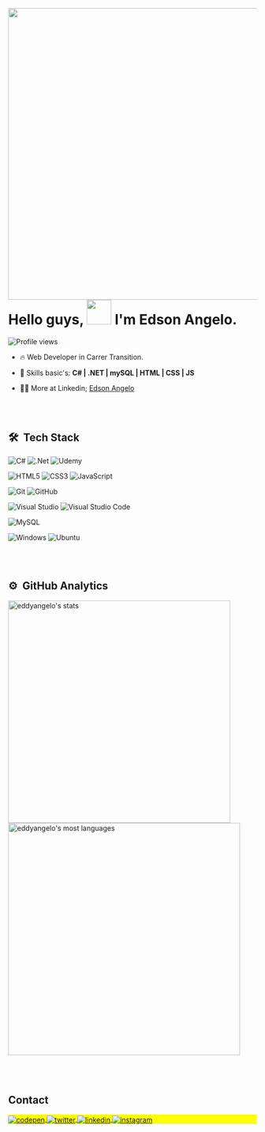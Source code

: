 <img align="right" height="590em" src="https://raw.githubusercontent.com/gist/eddyangelop/fa2e075ff44d6afff0a1de965151ddeb/raw/8a9342a31705e82855008836aaccdd19a33073ee/githubcard.svg"/>
<h1 align="left">Hello guys, <img src="https://raw.githubusercontent.com/kaueMarques/kaueMarques/master/hi.gif" height="50px"> I'm Edson Angelo.</h1>
<p align="left"> <img src="https://komarev.com/ghpvc/?username=eddyangelop&color=yellow" alt="Profile views" /></p>

- 🔥 Web Developer in Carrer Transition.

- 💬 Skills basic's: **C# | .NET | mySQL | HTML | CSS | JS**

- 👨‍💻 More at Linkedin; [Edson Angelo](https://www.linkedin.com/in/edson-angelo-582004176/)

<br><br>

## 🛠 &nbsp;Tech Stack

![C#](https://img.shields.io/badge/c%23-%23239120.svg?style=for-the-badge&logo=c-sharp&logoColor=white)
![.Net](https://img.shields.io/badge/.NET-5C2D91?style=for-the-badge&logo=.net&logoColor=white)
![Udemy](https://img.shields.io/badge/Udemy-A435F0?style=for-the-badge&logo=Udemy&logoColor=white)

![HTML5](https://img.shields.io/badge/html5-%23E34F26.svg?style=for-the-badge&logo=html5&logoColor=white)
![CSS3](https://img.shields.io/badge/css3-%231572B6.svg?style=for-the-badge&logo=css3&logoColor=white)
![JavaScript](https://img.shields.io/badge/javascript-%23323330.svg?style=for-the-badge&logo=javascript&logoColor=%23F7DF1E)

![Git](https://img.shields.io/badge/git-%23F05033.svg?style=for-the-badge&logo=git&logoColor=white)
![GitHub](https://img.shields.io/badge/github-%23121011.svg?style=for-the-badge&logo=github&logoColor=white)

![Visual Studio](https://img.shields.io/badge/Visual%20Studio-5C2D91.svg?style=for-the-badge&logo=visual-studio&logoColor=white)
![Visual Studio Code](https://img.shields.io/badge/-Visual%20Studio%20Code-05122A?style=flat&logo=visual-studio-code&logoColor=007ACC)&nbsp;

![MySQL](https://img.shields.io/badge/mysql-%2300f.svg?style=for-the-badge&logo=mysql&logoColor=white)
<!--![MicrosoftSQLServer](https://img.shields.io/badge/Microsoft%20SQL%20Server-CC2927?style=for-the-badge&logo=microsoft%20sql%20server&logoColor=white)-->

![Windows](https://img.shields.io/badge/Windows-0078D6?style=for-the-badge&logo=windows&logoColor=white)
![Ubuntu](https://img.shields.io/badge/Ubuntu-E95420?style=for-the-badge&logo=ubuntu&logoColor=white)

<br><br>

## ⚙️ &nbsp;GitHub Analytics

<p align="left">
<img width="450em" src="https://github-readme-stats.vercel.app/api?username=eddyangelop&show_icons=true&theme=vision-friendly-dark" alt="eddyangelo's stats"/>
<img width="470em" src="https://github-readme-stats.vercel.app/api/top-langs/?username=eddyangelop&layout=compact&theme=vision-friendly-dark" alt="eddyangelo's most languages"/>
</p>

<br><br>

## Contact

<p align="left" style="background:yellow">
<a href="https://codepen.io/eddyangelop" target="_blank">
  <img align="center" src="https://img.shields.io/badge/-eddyangelop-05122A?style=flat&logo=codepen" alt="codepen"/>
</a>
<a href="https://twitter.com/eddyangelop" target="_blank">
  <img align="center" src="https://img.shields.io/badge/-eddyangelop-05122A?style=flat&logo=twitter" alt="twitter"/>  
</a>
<a href="https://www.linkedin.com/in/edson-angelo-582004176/" target="_blank">
  <img align="center" src="https://img.shields.io/badge/-eddyangelop-05122A?style=flat&logo=linkedin" alt="linkedin"/>
</a>
<a href="https://instagram.com/eddyangelop" target="_blank">
 <img align="center" src="https://img.shields.io/badge/-eddyangelop-05122A?style=flat&logo=instagram" alt="instagram"/>
</a>
</p>

<!--

<img width="490em" src="https://github-readme-twitter-gazf.vercel.app/api?id=maykbrito&layout=wide&show_reply=off&show_retweet=off" />


**eddyangelop/eddyangelop** is a ✨ _special_ ✨ repository because its `README.md` (this file) appears on your GitHub profile.

Here are some ideas to get you started:

- 🔭 I’m currently working on ...
- 🌱 I’m currently learning ...
- 👯 I’m looking to collaborate on ...
- 🤔 I’m looking for help with ...
- 💬 Ask me about ...
- 📫 How to reach me: ...
- 😄 Pronouns: ...
- ⚡ Fun fact: ...
-->

